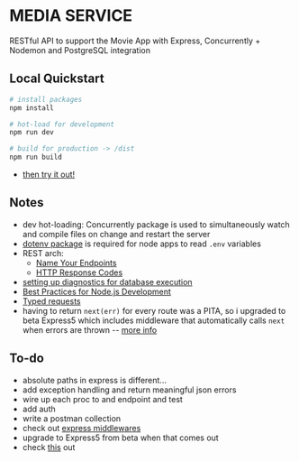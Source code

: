 # MEDIA SERVICE

RESTful API to support the Movie App with Express, Concurrently + Nodemon and PostgreSQL integration

## Local Quickstart
```sh
# install packages
npm install

# hot-load for development
npm run dev

# build for production -> /dist
npm run build
```
* [then try it out!](http://localhost:5555/api/v1/users)

## Notes
* dev hot-loading: Concurrently package is used to simultaneously watch and compile files on change and restart the server
* [dotenv package](https://medium.com/@thejasonfile/using-dotenv-package-to-create-environment-variables-33da4ac4ea8f) is required for node apps to read `.env` variables
* REST arch:
	- [Name Your Endpoints](https://restfulapi.net/resource-naming/)
	- [HTTP Response Codes](https://developer.mozilla.org/en-US/docs/Web/HTTP/Status/100)
* [setting up diagnostics for database execution](https://node-postgres.com/guides/project-structure)
* [Best Practices for Node.js Development](https://devcenter.heroku.com/articles/node-best-practices)
* [Typed requests](https://javascript.plainenglish.io/typed-express-request-and-response-with-typescript-7277aea028c)
* having to return `next(err)` for every route was a PITA, so i upgraded to beta Express5 which includes middleware that automatically calls `next` when errors are thrown -- [more info](https://expressjs.com/en/guide/error-handling.html)

## To-do
* absolute paths in express is different...
* add exception handling and return meaningful json errors
* wire up each proc to and endpoint and test
* add auth
* write a postman collection
* check out [express middlewares](https://blog.bitsrc.io/5-express-middleware-libraries-every-developer-should-know-94e2728f7503)
* upgrade to Express5 from beta when that comes out
* check [this](https://javascript.plainenglish.io/how-to-automatically-convert-typescript-types-to-runtime-validators-5b06ee269b13) out

